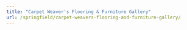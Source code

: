 ```yaml
---
title: "Carpet Weaver's Flooring & Furniture Gallery"
url: /springfield/carpet-weavers-flooring-and-furniture-gallery/
---
```

